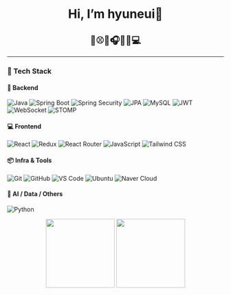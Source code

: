 <h1 align="center"> Hi, I’m hyuneui👋</h1>
<h2 align="center"> 🐯⚾🥁🎧🍀🧶💻</h2>

---

### 🧠 Tech Stack

#### 🚀 Backend
![Java](https://img.shields.io/badge/java-%23ED8B00.svg?style=for-the-badge&logo=java&logoColor=white)
![Spring Boot](https://img.shields.io/badge/Spring_Boot-6DB33F?style=for-the-badge&logo=springboot&logoColor=white)
![Spring Security](https://img.shields.io/badge/Spring_Security-6DB33F?style=for-the-badge&logo=springsecurity&logoColor=white)
![JPA](https://img.shields.io/badge/JPA-%23007ACC.svg?style=for-the-badge&logo=hibernate&logoColor=white)
![MySQL](https://img.shields.io/badge/mysql-%2300f.svg?style=for-the-badge&logo=mysql&logoColor=white)
![JWT](https://img.shields.io/badge/JWT-black?style=for-the-badge&logo=JSON%20web%20tokens)
![WebSocket](https://img.shields.io/badge/WebSocket-004880?style=for-the-badge&logo=websockets&logoColor=white)
![STOMP](https://img.shields.io/badge/STOMP-%23F29111.svg?style=for-the-badge&logo=stomp&logoColor=white)

#### 💻 Frontend
![React](https://img.shields.io/badge/react-%2320232a.svg?style=for-the-badge&logo=react&logoColor=%2361DAFB)
![Redux](https://img.shields.io/badge/redux-%23593d88.svg?style=for-the-badge&logo=redux&logoColor=white)
![React Router](https://img.shields.io/badge/React_Router-CA4245?style=for-the-badge&logo=react-router&logoColor=white)
![JavaScript](https://img.shields.io/badge/javascript-%23323330.svg?style=for-the-badge&logo=javascript&logoColor=%23F7DF1E)
![Tailwind CSS](https://img.shields.io/badge/tailwindcss-06B6D4.svg?style=for-the-badge&logo=tailwind-css&logoColor=white)

#### 📦 Infra & Tools
![Git](https://img.shields.io/badge/git-%23F05033.svg?style=for-the-badge&logo=git&logoColor=white)
![GitHub](https://img.shields.io/badge/github-%23121011.svg?style=for-the-badge&logo=github&logoColor=white)
![VS Code](https://img.shields.io/badge/VS%20Code-0078d7.svg?style=for-the-badge&logo=visual-studio-code&logoColor=white)
![Ubuntu](https://img.shields.io/badge/ubuntu-E95420.svg?style=for-the-badge&logo=ubuntu&logoColor=white)
![Naver Cloud](https://img.shields.io/badge/naver%20cloud-03C75A?style=for-the-badge&logoColor=white)

#### 🧪 AI / Data / Others
![Python](https://img.shields.io/badge/Python-000000?style=for-the-badge&logo=Python&logoColor=white)

<p align="center">
  <img src="https://github-readme-stats.vercel.app/api?username=drumtiger&show_icons=true&theme=one_dark_pro" height="160px"/>
  <img src="https://github-readme-stats.vercel.app/api/top-langs/?username=drumtiger&layout=compact&theme=one_dark_pro" height="160px"/>
</p>

<!---
- 👋 Hi, I’m @drumtiger
- 👀 I’m interested in ...
- 🌱 I’m currently learning ...
- 💞️ I’m looking to collaborate on ...
- 📫 How to reach me ...
- 😄 Pronouns: ...
- ⚡ Fun fact: ...

drumtiger/drumtiger is a ✨ special ✨ repository because its `README.md` (this file) appears on your GitHub profile.
You can click the Preview link to take a look at your changes.
--->
